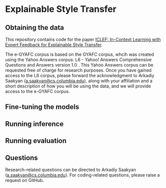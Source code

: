 # Explainable Style Transfer

## Obtaining the data

This repository contains code for the paper [ICLEF: In-Context Learning with Expert Feedback for Explainable Style Transfer]().

The e-GYAFC corpus is based on the GYAFC corpus, whcih was created using the Yahoo Answers corpus: L6 - Yahoo! Answers Comprehensive Questions and Answers version 1.0 . This Yahoo Answers corpus can be requested free of charge for research purposes. Once you have gained access to the L6 corpus, please forward the acknowledgment to Arkadiy Saakyan (a.saakyan@cs.columbia.edu), along with your affiliation and a short description of how you will be using the data, and we will provide access to the e-GYAFC corpus.


## Fine-tuning the models


## Running inference

## Running evaluation

## Questions
Research-related questions can be directed to Arkadiy Saakyan (a.saakyan@cs.columbia.edu). For coding-related questions, please raise a request on GitHub.
